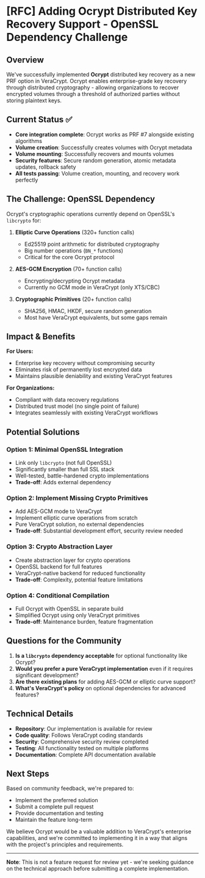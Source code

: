 # [RFC] Adding Ocrypt Distributed Key Recovery Support - OpenSSL Dependency Challenge

## Overview

We've successfully implemented **Ocrypt** distributed key recovery as a new PRF option in VeraCrypt. Ocrypt enables enterprise-grade key recovery through distributed cryptography - allowing organizations to recover encrypted volumes through a threshold of authorized parties without storing plaintext keys.

## Current Status ✅

- **Core integration complete**: Ocrypt works as PRF #7 alongside existing algorithms
- **Volume creation**: Successfully creates volumes with Ocrypt metadata
- **Volume mounting**: Successfully recovers and mounts volumes 
- **Security features**: Secure random generation, atomic metadata updates, rollback safety
- **All tests passing**: Volume creation, mounting, and recovery work perfectly

## The Challenge: OpenSSL Dependency

Ocrypt's cryptographic operations currently depend on OpenSSL's `libcrypto` for:

1. **Elliptic Curve Operations** (320+ function calls)
   - Ed25519 point arithmetic for distributed cryptography
   - Big number operations (`BN_*` functions)
   - Critical for the core Ocrypt protocol

2. **AES-GCM Encryption** (70+ function calls)
   - Encrypting/decrypting Ocrypt metadata
   - Currently no GCM mode in VeraCrypt (only XTS/CBC)

3. **Cryptographic Primitives** (20+ function calls)
   - SHA256, HMAC, HKDF, secure random generation
   - Most have VeraCrypt equivalents, but some gaps remain

## Impact & Benefits

**For Users:**
- Enterprise key recovery without compromising security
- Eliminates risk of permanently lost encrypted data
- Maintains plausible deniability and existing VeraCrypt features

**For Organizations:**
- Compliant with data recovery regulations
- Distributed trust model (no single point of failure)
- Integrates seamlessly with existing VeraCrypt workflows

## Potential Solutions

### Option 1: Minimal OpenSSL Integration
- Link only `libcrypto` (not full OpenSSL)
- Significantly smaller than full SSL stack
- Well-tested, battle-hardened crypto implementations
- **Trade-off**: Adds external dependency

### Option 2: Implement Missing Crypto Primitives
- Add AES-GCM mode to VeraCrypt
- Implement elliptic curve operations from scratch
- Pure VeraCrypt solution, no external dependencies
- **Trade-off**: Substantial development effort, security review needed

### Option 3: Crypto Abstraction Layer
- Create abstraction layer for crypto operations
- OpenSSL backend for full features
- VeraCrypt-native backend for reduced functionality
- **Trade-off**: Complexity, potential feature limitations

### Option 4: Conditional Compilation
- Full Ocrypt with OpenSSL in separate build
- Simplified Ocrypt using only VeraCrypt primitives
- **Trade-off**: Maintenance burden, feature fragmentation

## Questions for the Community

1. **Is a `libcrypto` dependency acceptable** for optional functionality like Ocrypt?
2. **Would you prefer a pure VeraCrypt implementation** even if it requires significant development?
3. **Are there existing plans** for adding AES-GCM or elliptic curve support?
4. **What's VeraCrypt's policy** on optional dependencies for advanced features?

## Technical Details

- **Repository**: Our implementation is available for review
- **Code quality**: Follows VeraCrypt coding standards
- **Security**: Comprehensive security review completed
- **Testing**: All functionality tested on multiple platforms
- **Documentation**: Complete API documentation available

## Next Steps

Based on community feedback, we're prepared to:
- Implement the preferred solution
- Submit a complete pull request
- Provide documentation and testing
- Maintain the feature long-term

We believe Ocrypt would be a valuable addition to VeraCrypt's enterprise capabilities, and we're committed to implementing it in a way that aligns with the project's principles and requirements.

---

**Note**: This is not a feature request for review yet - we're seeking guidance on the technical approach before submitting a complete implementation. 